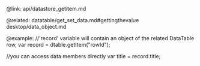 @link: api/datastore_getitem.md

@related:
	datatable/get_set_data.md#gettingthevalue
    desktop/data_object.md

@example:
//'record' variable will contain an object of the related DataTable row, 
var record = dtable.getItem("rowId");
 
//you can access data members directly
var title = record.title;

